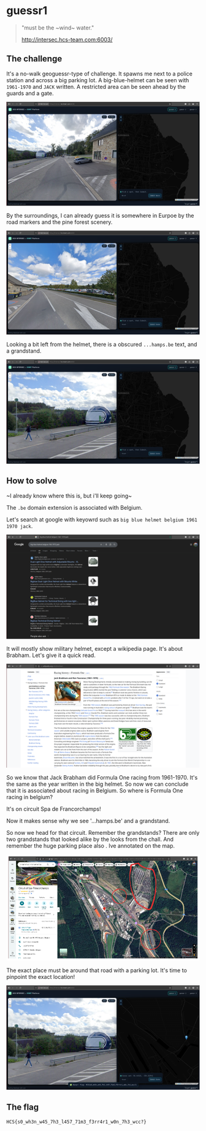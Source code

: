 # guessr1
> "must be the ~wind~ water."
>
> http://intersec.hcs-team.com:6003/

## The challenge
It's a no-walk geoguessr-type of challenge. It spawns me next to a police station and across a big parking lot. A big-blue-helmet can be seen with `1961-1970` and `JACK` written. A restricted area can be seen ahead by the guards and a gate.

![alt text](images/image.png)

By the surroundings, I can already guess it is somewhere in Eurpoe by the road markers and the pine forest scenery.

![](images/Pasted%20image.png)

Looking a bit left from the helmet, there is a obscured `...hamps.be` text, and a grandstand.

![](images/Pasted%20image%20(2).png)

## How to solve

~I already know where this is, but i'll keep going~

The `.be` domain extension is associated with Belgium. 

Let's search at google with keyowrd such as `big blue helmet belgium 1961 1970 jack`. 

![](images/Pasted%20image%20(3).png)

It will mostly show military helmet, except a wikipedia page. It's about Brabham. Let's give it a quick read.

![](images/Pasted%20image%20(4).png)

So we know that Jack Brabham did Formula One racing from 1961-1970. It's the same as the year written in the big helmet. So now we can conclude that it is associated about racing in Belgium. So where is Formula One racing in belgium?

It's on circuit Spa de Francorchamps!

Now it makes sense why we see '...hamps.be' and a grandstand.

So now we head for that circuit. Remember the grandstands? There are only two grandstands that looked alike by the looks from the chall. And remember the huge parking place also . Ive annotated on the map.

![](images/Pasted%20image%20(5).png)

The exact place must be around that road with a parking lot. It's time to pinpoint the exact location!

![](images/Pasted%20image%20(6).png)

## The flag
```
HCS{s0_wh3n_w45_7h3_l457_71m3_f3rr4r1_w0n_7h3_wcc?}
```

